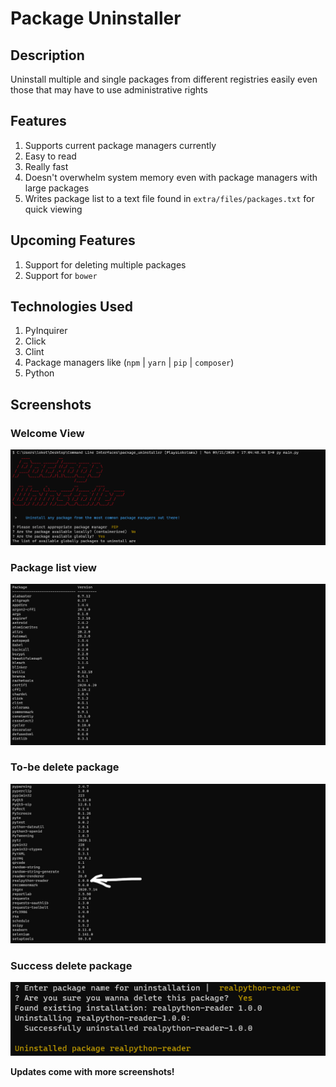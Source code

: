 # Package Uninstaller

## Description

Uninstall multiple and single packages from different registries easily even those that may have to use administrative rights

## Features

1. Supports current package managers currently
2. Easy to read
3. Really fast
4. Doesn't overwhelm system memory even with package managers with large packages
5. Writes package list to a text file found in `extra/files/packages.txt` for quick viewing

## Upcoming Features

1. Support for deleting multiple packages
2. Support for `bower`

## Technologies Used

1. PyInquirer
2. Click
3. Clint
4. Package managers like (`npm` | `yarn` | `pip` | `composer`)
5. Python

## Screenshots

### Welcome View

![Welcome view](screenshots/Welcome%20banner.png)

### Package list view

![Package list view](screenshots/Package%20view.png)

### To-be delete package

![To be delete](screenshots/Selected%20package%20delete.jpg)

### Success delete package

![Success deleting package](screenshots/Successful%20delete.png)

**Updates come with more screenshots!**

